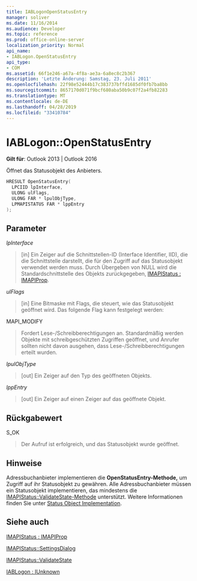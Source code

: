 ```yaml
---
title: IABLogonOpenStatusEntry
manager: soliver
ms.date: 11/16/2014
ms.audience: Developer
ms.topic: reference
ms.prod: office-online-server
localization_priority: Normal
api_name:
- IABLogon.OpenStatusEntry
api_type:
- COM
ms.assetid: 66f1e246-a67a-4f8a-ae3a-6a8ec8c2b367
description: 'Letzte Änderung: Samstag, 23. Juli 2011'
ms.openlocfilehash: 22f98e52444b17c383737bffd1685df0fb7ba8bb
ms.sourcegitcommit: 8657170d071f9bcf680aba50b9c07f2a4fb82283
ms.translationtype: MT
ms.contentlocale: de-DE
ms.lasthandoff: 04/28/2019
ms.locfileid: "33410784"
---
```

# <a name="iablogonopenstatusentry"></a>IABLogon::OpenStatusEntry

  
  
**Gilt für**: Outlook 2013 | Outlook 2016 
  
Öffnet das Statusobjekt des Anbieters.
  
```cpp
HRESULT OpenStatusEntry(
  LPCIID lpInterface,
  ULONG ulFlags,
  ULONG FAR * lpulObjType,
  LPMAPISTATUS FAR * lppEntry
);
```

## <a name="parameters"></a>Parameter

 _lpInterface_
  
> [in] Ein Zeiger auf die Schnittstellen-ID (Interface Identifier, IID), die die Schnittstelle darstellt, die für den Zugriff auf das Statusobjekt verwendet werden muss. Durch Übergeben von NULL wird die Standardschnittstelle des Objekts zurückgegeben, [IMAPIStatus : IMAPIProp](imapistatusimapiprop.md).
    
 _ulFlags_
  
> [in] Eine Bitmaske mit Flags, die steuert, wie das Statusobjekt geöffnet wird. Das folgende Flag kann festgelegt werden:
    
MAPI_MODIFY 
  
> Fordert Lese-/Schreibberechtigungen an. Standardmäßig werden Objekte mit schreibgeschützten Zugriffen geöffnet, und Anrufer sollten nicht davon ausgehen, dass Lese-/Schreibberechtigungen erteilt wurden.
    
 _lpulObjType_
  
> [out] Ein Zeiger auf den Typ des geöffneten Objekts.
    
 _lppEntry_
  
> [out] Ein Zeiger auf einen Zeiger auf das geöffnete Objekt.
    
## <a name="return-value"></a>Rückgabewert

S_OK 
  
> Der Aufruf ist erfolgreich, und das Statusobjekt wurde geöffnet.
    
## <a name="remarks"></a>Hinweise

Adressbuchanbieter implementieren die **OpenStatusEntry-Methode,** um Zugriff auf ihr Statusobjekt zu gewähren. Alle Adressbuchanbieter müssen ein Statusobjekt implementieren, das mindestens die [IMAPIStatus::ValidateState-Methode](imapistatus-validatestate.md) unterstützt. Weitere Informationen finden Sie unter [Status Object Implementation](status-object-implementation.md).
  
## <a name="see-also"></a>Siehe auch



[IMAPIStatus : IMAPIProp](imapistatusimapiprop.md)
  
[IMAPIStatus::SettingsDialog](imapistatus-settingsdialog.md)
  
[IMAPIStatus::ValidateState](imapistatus-validatestate.md)
  
[IABLogon : IUnknown](iablogoniunknown.md)

